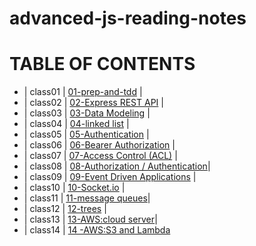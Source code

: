 # advanced-js-reading-notes

# TABLE OF CONTENTS 

- | class01 | [01-prep-and-tdd](https://github.com/neveenaburomman/advanced-js-reading-notes/blob/main/01-prep-and-tdd.md) |
- | class02 | [02-Express REST API](https://github.com/neveenaburomman/advanced-js-reading-notes/blob/main/02-Express%20REST%20API.md) |
- | class03 | [03-Data Modeling](https://github.com/neveenaburomman/advanced-js-reading-notes/blob/main/03-Data%20Modeling) |
- | class04 | [04-linked list](https://github.com/neveenaburomman/advanced-js-reading-notes/blob/main/04-linked%20list.md) |
- | class05 | [05-Authentication](https://github.com/neveenaburomman/advanced-js-reading-notes/blob/main/05-Authentication.md) |
- | class06 | [06-Bearer Authorization](https://github.com/neveenaburomman/advanced-js-reading-notes/blob/main/06-Bearer%20Authorization.md) |
- | class07 | [07-Access Control (ACL)](https://github.com/neveenaburomman/advanced-js-reading-notes/blob/main/07-Access%20Control%20(ACL).md) |
- | class08 | [08-Authorization / Authentication](https://github.com/neveenaburomman/advanced-js-reading-notes/blob/main/08-Authorization%20%7C%20Authentication.md)|
- | class09 | [09-Event Driven Applications](https://github.com/neveenaburomman/advanced-js-reading-notes/blob/main/09-Event%20Driven%20Applications.md) |
- | class10 | [10-Socket.io](https://github.com/neveenaburomman/advanced-js-reading-notes/blob/main/10-Socket.io.md) |
- | class11 | [11-message queues](https://github.com/neveenaburomman/advanced-js-reading-notes/blob/main/11-Message%20Queues.md)|      
- | class12 | [12-trees](https://github.com/neveenaburomman/advanced-js-reading-notes/blob/main/12-trees.md) |       
- | class13 | [13-AWS:cloud server](https://github.com/neveenaburomman/advanced-js-reading-notes/blob/main/13-AWS:%20Cloud%20Servers.md)|
- | class14 | [14 -AWS:S3 and Lambda](https://github.com/neveenaburomman/advanced-js-reading-notes/blob/main/14%20-AWS:S3%20and%20Lambda.md)  


